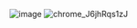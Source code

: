 ![image](https://github.com/user-attachments/assets/afd579e9-05b1-4203-a90e-83e8e84d321e)
![chrome_J6jhRqs1zJ](https://github.com/user-attachments/assets/45bbad14-abdb-4524-9fc1-6ebb6caaba73)
